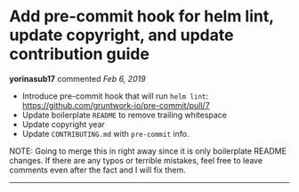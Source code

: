 # Add pre-commit hook for helm lint, update copyright, and update contribution guide

**yorinasub17** commented *Feb 6, 2019*

- Introduce pre-commit hook that will run `helm lint`: https://github.com/gruntwork-io/pre-commit/pull/7
- Update boilerplate `README` to remove trailing whitespace
- Update copyright year
- Update `CONTRIBUTING.md` with `pre-commit` info.

NOTE: Going to merge this in right away since it is only boilerplate README changes. If there are any typos or terrible mistakes, feel free to leave comments even after the fact and I will fix them.
<br />
***


